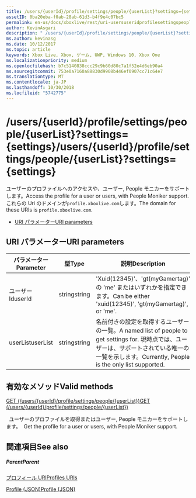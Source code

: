 ```yaml
---
title: /users/{userId}/profile/settings/people/{userList}?settings={settings}
assetID: 0ba20eba-f0ab-28ab-61d3-b4f9e4c07bc5
permalink: en-us/docs/xboxlive/rest/uri-usersuseridprofilesettingspeopleuserlist.html
author: KevinAsgari
description: " /users/{userId}/profile/settings/people/{userList}?settings={settings}"
ms.author: kevinasg
ms.date: 10/12/2017
ms.topic: article
keywords: Xbox Live, Xbox, ゲーム, UWP, Windows 10, Xbox One
ms.localizationpriority: medium
ms.openlocfilehash: b7c5140838ccc29c9b60d80c7a1f52e4d6eb90a4
ms.sourcegitcommit: 753e0a7160a88830d9908b446ef0907cc71c64e7
ms.translationtype: MT
ms.contentlocale: ja-JP
ms.lasthandoff: 10/30/2018
ms.locfileid: "5742775"
---
```

# <a name="usersuseridprofilesettingspeopleuserlistsettingssettings"></a><span data-ttu-id="a90f4-104">/users/{userId}/profile/settings/people/{userList}?settings={settings}</span><span class="sxs-lookup"><span data-stu-id="a90f4-104">/users/{userId}/profile/settings/people/{userList}?settings={settings}</span></span>
<span data-ttu-id="a90f4-105">ユーザーのプロファイルへのアクセスや、ユーザー, People モニカーをサポートします。</span><span class="sxs-lookup"><span data-stu-id="a90f4-105">Access the profile for a user or users, with People Moniker support.</span></span> <span data-ttu-id="a90f4-106">これらの Uri のドメインが`profile.xboxlive.com`します。</span><span class="sxs-lookup"><span data-stu-id="a90f4-106">The domain for these URIs is `profile.xboxlive.com`.</span></span>
 
  * [<span data-ttu-id="a90f4-107">URI パラメーター</span><span class="sxs-lookup"><span data-stu-id="a90f4-107">URI parameters</span></span>](#ID4EV)
 
<a id="ID4EV"></a>

 
## <a name="uri-parameters"></a><span data-ttu-id="a90f4-108">URI パラメーター</span><span class="sxs-lookup"><span data-stu-id="a90f4-108">URI parameters</span></span>
 
| <span data-ttu-id="a90f4-109">パラメーター</span><span class="sxs-lookup"><span data-stu-id="a90f4-109">Parameter</span></span>| <span data-ttu-id="a90f4-110">型</span><span class="sxs-lookup"><span data-stu-id="a90f4-110">Type</span></span>| <span data-ttu-id="a90f4-111">説明</span><span class="sxs-lookup"><span data-stu-id="a90f4-111">Description</span></span>| 
| --- | --- | --- | 
| <span data-ttu-id="a90f4-112">ユーザー Id</span><span class="sxs-lookup"><span data-stu-id="a90f4-112">userId</span></span>| <span data-ttu-id="a90f4-113">string</span><span class="sxs-lookup"><span data-stu-id="a90f4-113">string</span></span>| <span data-ttu-id="a90f4-114">'Xuid(12345)'、'gt(myGamertag)' の 'me' またはいずれかを指定できます。</span><span class="sxs-lookup"><span data-stu-id="a90f4-114">Can be either 'xuid(12345)', 'gt(myGamertag)', or 'me'.</span></span>| 
| <span data-ttu-id="a90f4-115">userList</span><span class="sxs-lookup"><span data-stu-id="a90f4-115">userList</span></span>| <span data-ttu-id="a90f4-116">string</span><span class="sxs-lookup"><span data-stu-id="a90f4-116">string</span></span>| <span data-ttu-id="a90f4-117">名前付きの設定を取得するユーザーの一覧。</span><span class="sxs-lookup"><span data-stu-id="a90f4-117">A named list of people to get settings for.</span></span> <span data-ttu-id="a90f4-118">現時点では、ユーザーは、サポートされている唯一の一覧を示します。</span><span class="sxs-lookup"><span data-stu-id="a90f4-118">Currently, People is the only list supported.</span></span>| 
  
<a id="ID4E1B"></a>

 
## <a name="valid-methods"></a><span data-ttu-id="a90f4-119">有効なメソッド</span><span class="sxs-lookup"><span data-stu-id="a90f4-119">Valid methods</span></span>

[<span data-ttu-id="a90f4-120">GET (/users/{userId}/profile/settings/people/{userList})</span><span class="sxs-lookup"><span data-stu-id="a90f4-120">GET (/users/{userId}/profile/settings/people/{userList})</span></span>](uri-usersuseridprofilesettingspeopleuserlistget.md)

<span data-ttu-id="a90f4-121">&nbsp;&nbsp;ユーザーのプロファイルを取得またはユーザー, People モニカーをサポートします。</span><span class="sxs-lookup"><span data-stu-id="a90f4-121">&nbsp;&nbsp;Get the profile for a user or users, with People Moniker support.</span></span>
 
<a id="ID4EEC"></a>

 
## <a name="see-also"></a><span data-ttu-id="a90f4-122">関連項目</span><span class="sxs-lookup"><span data-stu-id="a90f4-122">See also</span></span>
 
<a id="ID4EGC"></a>

 
##### <a name="parent"></a><span data-ttu-id="a90f4-123">Parent</span><span class="sxs-lookup"><span data-stu-id="a90f4-123">Parent</span></span> 

[<span data-ttu-id="a90f4-124">プロフィール URI</span><span class="sxs-lookup"><span data-stu-id="a90f4-124">Profiles URIs</span></span>](atoc-reference-profiles.md)

 [<span data-ttu-id="a90f4-125">Profile (JSON)</span><span class="sxs-lookup"><span data-stu-id="a90f4-125">Profile (JSON)</span></span>](../../json/json-profile.md)

   
